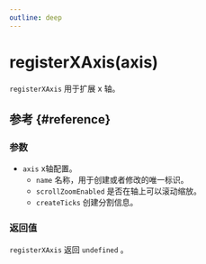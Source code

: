 ```yaml
---
outline: deep
---
```


# registerXAxis(axis)
`registerXAxis` 用于扩展 x 轴。

## 参考 {#reference}
<!--@include: @/@views/api/chart/registerXAxis/reference.md-->

### 参数
- `axis` x轴配置。
  - `name` 名称，用于创建或者修改的唯一标识。
  - `scrollZoomEnabled` 是否在轴上可以滚动缩放。
  - `createTicks` 创建分割信息。

### 返回值
`registerXAxis` 返回 `undefined` 。